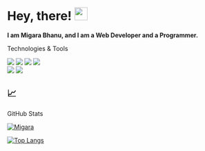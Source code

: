 # Hey, there! <img src="https://raw.githubusercontent.com/MartinHeinz/MartinHeinz/master/wave.gif" width="30px">


**I am Migara Bhanu, and I am a Web Developer and a Programmer.**



Technologies & Tools

![](https://img.shields.io/badge/OS-Windows-informational?style=flat&logo=windows&logoColor=white&color=8d81c2)  ![](https://img.shields.io/badge/Editor-VS_Code-informational?style=flat&logo=visual-studio-code&logoColor=white&color=007acc)  ![](https://img.shields.io/badge/Code-Python-informational?style=flat&logo=python&logoColor=white&color=356a97)
![](https://img.shields.io/badge/Code-Hypertext-informational?style=flat&logo=fire&logoColor=white&color=e9d44d)  
![](https://img.shields.io/badge/Code-JavaScript-informational?style=flat&logo=javascript&logoColor=white&color=5ed3f3)  ![](https://img.shields.io/badge/CSS-CSS-informational?style=flat&logo=&logoColor=white&color=2bbc8a)



## &#x1f4c8; 

GitHub Stats

[![Migara](https://github-readme-stats.vercel.app/api?username=migarabhanu&show_icons=true&theme=tokyonight)](https://github.com/migarabhanu)

[![Top Langs](https://github-readme-stats.vercel.app/api/top-langs/?username=migarabhanu&title_color=3174e7&text_color=37bc9c&show_icons=true&icon_color=be90f2&bg_color=1d1f21)](https://github.com/migarabhanu)
